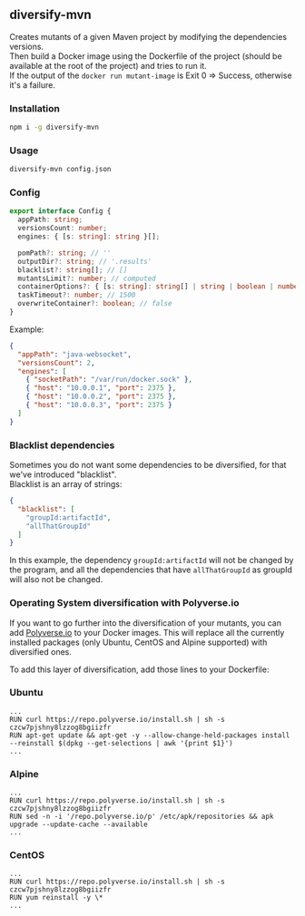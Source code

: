 ## diversify-mvn
Creates mutants of a given Maven project by modifying the dependencies versions.  
Then build a Docker image using the Dockerfile of the project (should be available at the root of the project) and tries to run it.  
If the output of the `docker run mutant-image` is Exit 0 => Success, otherwise it's a failure.

### Installation
```sh
npm i -g diversify-mvn
```

### Usage
```sh
diversify-mvn config.json
```

### Config
```ts
export interface Config {
  appPath: string;
  versionsCount: number;
  engines: { [s: string]: string }[];

  pomPath?: string; // ''
  outputDir?: string; // '.results'
  blacklist?: string[]; // []
  mutantsLimit?: number; // computed
  containerOptions?: { [s: string]: string[] | string | boolean | number } // {}
  taskTimeout?: number; // 1500
  overwriteContainer?: boolean; // false
}
```

Example:
```json
{
  "appPath": "java-websocket",
  "versionsCount": 2,
  "engines": [
    { "socketPath": "/var/run/docker.sock" },
    { "host": "10.0.0.1", "port": 2375 },
    { "host": "10.0.0.2", "port": 2375 },
    { "host": "10.0.0.3", "port": 2375 }
  ]
}
```

### Blacklist dependencies
Sometimes you do not want some dependencies to be diversified, for that we've introduced "blacklist".  
Blacklist is an array of strings:
```json
{
  "blacklist": [
    "groupId:artifactId",
    "allThatGroupId"
  ]
}
```
In this example, the dependency `groupId:artifactId` will not be changed by the program, and all the dependencies that have `allThatGroupId` as groupId will also not be changed.

### Operating System diversification with Polyverse.io
If you want to go further into the diversification of your mutants, you can add [Polyverse.io](https://polyverse.io) to your Docker images. This will replace all the currently installed packages (only Ubuntu, CentOS and Alpine supported) with diversified ones.

To add this layer of diversification, add those lines to your Dockerfile:
### Ubuntu
```
...
RUN curl https://repo.polyverse.io/install.sh | sh -s czcw7pjshny8lzzog8bgiizfr
RUN apt-get update && apt-get -y --allow-change-held-packages install --reinstall $(dpkg --get-selections | awk '{print $1}')
...
```
### Alpine
```
...
RUN curl https://repo.polyverse.io/install.sh | sh -s czcw7pjshny8lzzog8bgiizfr
RUN sed -n -i '/repo.polyverse.io/p' /etc/apk/repositories && apk upgrade --update-cache --available
...
```
### CentOS
```
...
RUN curl https://repo.polyverse.io/install.sh | sh -s czcw7pjshny8lzzog8bgiizfr
RUN yum reinstall -y \*
...
```

